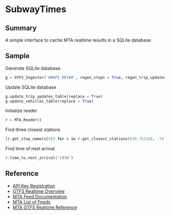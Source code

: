 # SubwayTimes

## Summary
A simple interface to cache MTA realtime results in a SQLite database.

## Sample

Generate SQLite database.
```python
g = GTFS_Ingestor('##API_KEY##', regen_stops = True, regen_trip_updates = True, regen_vehicles = True)
```

Update SQLite database
```python
g.update_trip_updates_table(replace = True)
g.update_vehicles_table(replace = True)
```

Initialize reader
```python
r = MTA_Reader()
```

Find three closest stations
```python
[r.get_stop_name(s[0]) for s in r.get_closest_stations((40.752320, -74.006836), n = 3)]
```

Find time of next arrival
```python
r.time_to_next_arrival('L01N')
```

## Reference
- [API Key Registration](http://datamine.mta.info/user/register)
- [GTFS Realtime Overview](https://developers.google.com/transit/gtfs-realtime/)
- [MTA Feed Documentation](http://datamine.mta.info/feed-documentation)
- [MTA List of Feeds](http://datamine.mta.info/list-of-feeds)
- [MTA GTFS Realtime Reference](http://datamine.mta.info/sites/all/files/pdfs/GTFS-Realtime-NYC-Subway%20version%201%20dated%207%20Sep.pdf)
